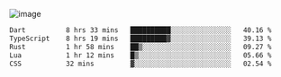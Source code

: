 ![image](https://github-profile-trophy.vercel.app/?username=CMOISDEAD&theme=oldie&row=1&no-frame=true&no-bg=true&margin-w=15&margin-h=15)
<!--START_SECTION:waka-->

```txt
Dart          8 hrs 33 mins   ██████████░░░░░░░░░░░░░░░   40.16 %
TypeScript    8 hrs 19 mins   █████████▓░░░░░░░░░░░░░░░   39.13 %
Rust          1 hr 58 mins    ██▒░░░░░░░░░░░░░░░░░░░░░░   09.27 %
Lua           1 hr 12 mins    █▒░░░░░░░░░░░░░░░░░░░░░░░   05.66 %
CSS           32 mins         ▓░░░░░░░░░░░░░░░░░░░░░░░░   02.54 %
```

<!--END_SECTION:waka--> 
